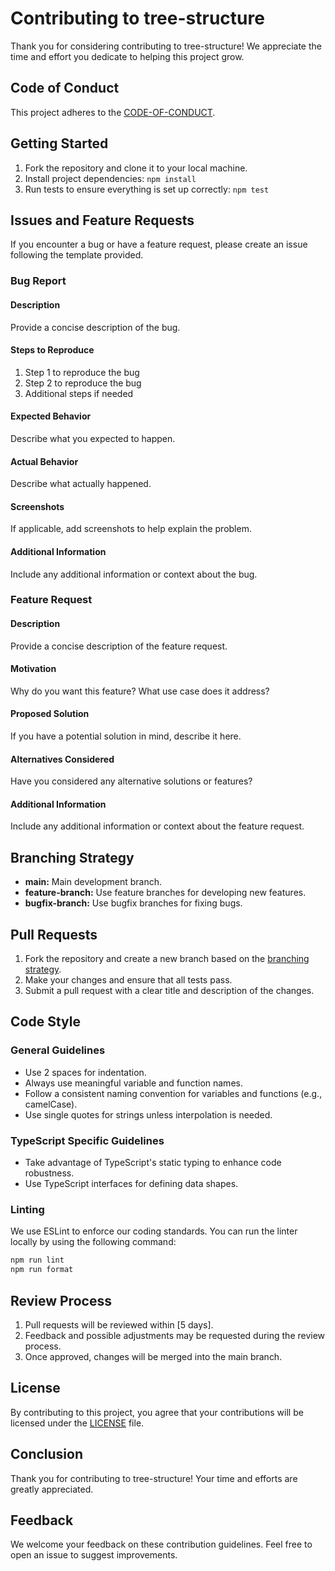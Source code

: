 # Contributing to tree-structure

Thank you for considering contributing to tree-structure! We appreciate the time and effort you dedicate to helping this project grow.

## Code of Conduct

This project adheres to the [CODE-OF-CONDUCT](CODE-OF-CONDUCT.md).

## Getting Started

1. Fork the repository and clone it to your local machine.
2. Install project dependencies: `npm install`
3. Run tests to ensure everything is set up correctly: `npm test`

## Issues and Feature Requests

If you encounter a bug or have a feature request, please create an issue following the template provided.

### Bug Report

#### Description

Provide a concise description of the bug.

#### Steps to Reproduce

1.  Step 1 to reproduce the bug
2.  Step 2 to reproduce the bug
3.  Additional steps if needed

#### Expected Behavior

Describe what you expected to happen.

#### Actual Behavior

Describe what actually happened.

#### Screenshots

If applicable, add screenshots to help explain the problem.

#### Additional Information

Include any additional information or context about the bug.

### Feature Request

#### Description

Provide a concise description of the feature request.

#### Motivation

Why do you want this feature? What use case does it address?

#### Proposed Solution

If you have a potential solution in mind, describe it here.

#### Alternatives Considered

Have you considered any alternative solutions or features?

#### Additional Information

Include any additional information or context about the feature request.

## Branching Strategy

- **main:** Main development branch.
- **feature-branch:** Use feature branches for developing new features.
- **bugfix-branch:** Use bugfix branches for fixing bugs.

## Pull Requests

1. Fork the repository and create a new branch based on the [branching strategy](#branching-strategy).
2. Make your changes and ensure that all tests pass.
3. Submit a pull request with a clear title and description of the changes.

## Code Style

### General Guidelines

- Use 2 spaces for indentation.
- Always use meaningful variable and function names.
- Follow a consistent naming convention for variables and functions (e.g., camelCase).
- Use single quotes for strings unless interpolation is needed.

### TypeScript Specific Guidelines

- Take advantage of TypeScript's static typing to enhance code robustness.
- Use TypeScript interfaces for defining data shapes.

### Linting

We use ESLint to enforce our coding standards. You can run the linter locally by using the following command:

```bash
npm run lint
npm run format
```

## Review Process

1. Pull requests will be reviewed within [5 days].
2. Feedback and possible adjustments may be requested during the review process.
3. Once approved, changes will be merged into the main branch.

## License

By contributing to this project, you agree that your contributions will be licensed under the [LICENSE](LICENSE.md) file.

## Conclusion

Thank you for contributing to tree-structure! Your time and efforts are greatly appreciated.

## Feedback

We welcome your feedback on these contribution guidelines. Feel free to open an issue to suggest improvements.
